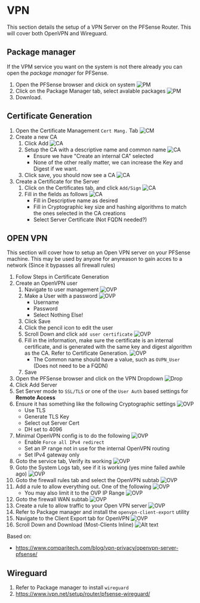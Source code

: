 # VPN
This section details the setup of a VPN Server on the PFSense Router. This will cover both OpenVPN and Wireguard. 

## Package manager 
If the VPM service you want on the system is not there already you can open the *package manager* for PFSense. 
1. Open the PFSense browser and ckick on system
    ![PM](Images/VP1.png)
2. Click on the Package Manager tab, select avalable packages
    ![PM](Images/VP2.png)
3. Download.

## Certificate Generation
1. Open the Certificate Management ```Cert Mang.``` Tab
    ![CM](Images/CRT-1.png)
2. Create a new CA
   1. Click Add
        ![CA](Images/CRT-2.png)
   2. Setup the CA with a descriptive name and common name
        ![CA](Images/CRT-3.png)
        * Ensure we have "Create an internal CA" selected
        * None of the other really matter, we can increase the Key and Digest if we want. 
   3. Click save, you should now see a CA 
        ![CA](Images/CRT-4.png)
3. Create a Certificate for the Server
   1. Click on the Certificates tab, and click ```Add/Sign```
        ![CA](Images/CRT-5.png)
   2. Fill in the fields as follows
        ![CA](Images/CRT-6.png)     
        * Fill in Descriptive name as desired
        * Fill in Cryptographic key size and hashing algorithms to match the ones selected in the CA creations
        * Select Server Certificate (Not FQDN needed?)


## OPEN VPN
This section will cover how to setup an Open VPN server on your PFSense machine. This may be used by anyone for anyreason to gain acces to a network (Since it bypasses all firewall rules)

1. Follow Steps in Certificate Generation
2. Create an OpenVPN user
   1. Navigate to user management
        ![OVP](Images/OVP-1.png)
   2. Make a User with a password 
        ![OVP](Images/OVP-2.png)
        * Username
        * Password 
        * Select Nothing Else!
   3.  Click Save 
   4.  Click the pencil icon to edit the user 
   5.  Scroll Down and click ```add user certificate```
        ![OVP](Images/OVP-3.png)
   6. Fill in the information, make sure the certificate is an internal certificate, and is generated with the same key and digest algorithm as the CA. Refer to Certificate Generation.
        ![OVP](Images/OVP-4.png)
        * The Common name should have a value, such as ```OVPN_User``` (Does not need to be a FQDN)
   7. Save
3. Open the PFSense browser and click on the VPN Dropdown
    ![Drop](Images/OVP-5.png)
4. Click Add Server
5. Set Server mode to ```SSL/TLS``` or one of the ```User Auth``` based settings for **Remote Access**
6. Ensure it has something like the following Cryptographic settings
    ![OVP](Images/OVP-6.png)
    * Use TLS
    * Generate TLS Key
    * Select out Server Cert
    * DH set to 4096
7. Minimal OpenVPN config is to do the following 
    ![OVP](Images/OVP-7.png)
    * Enable ```Force all IPv4 redirect```
    * Set an IP range not in use for the internal OpenVPN routing
    * Set IPv4 gateway only
8. Goto the service tab, Verify its working 
    ![OVP](Images/OVP-8.png)
9. Goto the System Logs tab, see if it is working (yes mine failed awhile ago)
    ![OVP](Images/OVP-9.png)
10. Goto the firewall rules tab and select the OpenVPN subtab
    ![OVP](Images/OVP-10.png)
11. Add a rule to allow everything out. One of the following 
    ![OVP](Images/OVP-12.png)    
    *  You may also limit it to the OVP IP Range 
        ![OVP](Images/OVP-11.png)
12. Goto the firewall WAN subtab 
    ![OVP](Images/OVP-13.png)
13. Create a rule to allow traffic to your Open VPN server 
    ![OVP](Images/OVP-14.png)
14. Refer to Package manager and install the ```openvpn-client-export``` utility
15. Navigate to the Client Export tab for OpenVPN
    ![OVP](Images/OVP-15.png)
16. Scroll Down and Download (Most-Clients Inline)
    ![Alt text](Images/OVP-16.png)

Based on: 
* https://www.comparitech.com/blog/vpn-privacy/openvpn-server-pfsense/
## Wireguard 
1. Refer to Package manager to install ```wireguard```
2. https://www.ivpn.net/setup/router/pfsense-wireguard/